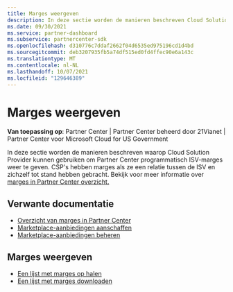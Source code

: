 ```yaml
---
title: Marges weergeven
description: In deze sectie worden de manieren beschreven Cloud Solution Provider CSP-partners de Partner Center programmatisch ISV-marges kunnen weergeven.
ms.date: 09/30/2021
ms.service: partner-dashboard
ms.subservice: partnercenter-sdk
ms.openlocfilehash: d310776c7ddaf2662f04d6535ed975196cd1d4bd
ms.sourcegitcommit: deb3207935fb5a74df515ed0fd4ffec90e6a143c
ms.translationtype: MT
ms.contentlocale: nl-NL
ms.lasthandoff: 10/07/2021
ms.locfileid: "129646389"
---
```

# <a name="view-margins"></a>Marges weergeven

**Van toepassing op**: Partner Center | Partner Center beheerd door 21Vianet | Partner Center voor Microsoft Cloud for US Government

In deze sectie worden de manieren beschreven waarop Cloud Solution Provider kunnen gebruiken om Partner Center programmatisch ISV-marges weer te geven. CSP's hebben marges als ze een relatie tussen de ISV en zichzelf tot stand hebben gebracht. Bekijk voor meer informatie over [marges in Partner Center overzicht.](/partner-center/csp-commercial-marketplace-margins)

## <a name="related-documentation"></a>Verwante documentatie

- [Overzicht van marges in Partner Center](/partner-center/csp-commercial-marketplace-margins)
- [Marketplace-aanbiedingen aanschaffen](/partner-center/csp-commercial-marketplace-purchase)
- [Marketplace-aanbiedingen beheren](/partner-center/csp-commercial-marketplace-manage)

## <a name="view-margins"></a>Marges weergeven

- [Een lijst met marges op halen](get-margins.md)
- [Een lijst met marges downloaden](download-margins.md)

 
